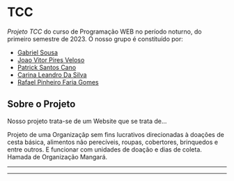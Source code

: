 <!-- Informações do nosso Projeto -->

# TCC
*Projeto TCC* do curso de Programação WEB no período noturno, do primeiro semestre de 2023. O nosso grupo é constituído por:  
* [Gabriel Sousa](https://github.com/Gabriel-Sousa-Amorim)
* [Joao Vitor Pires Veloso](https://github.com/Jvelosoo)
* [Patrick Santos Cano](https://github.com/patricks10)
* [Carina Leandro Da Silva](https://github.com/caleandro)
* [Rafael Pinheiro Faria Gomes](https://github.com/rpinheiroo)

<!-- Conteúdo do Projeto -->

## Sobre o Projeto 

Nosso projeto trata-se de um Website que se trata de...



<!--Sensibilidade a pessoas dislexicas-->


<!-- Ideias Ideias e Ideias -->

Projeto de uma Organizaçãp sem fins lucrativos direcionadas à doações de cesta básica, alimentos não perecíveis, roupas, cobertores, brinquedos e entre outros. E funcionar com unidades de doação e dias de coleta.
Hamada de Organização Mangará.

<!-- Imagens do projeto -->

---

<!-- QR CODE -->

---
